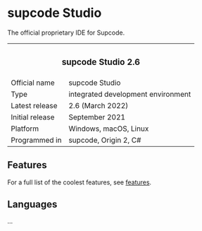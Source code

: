 # supcode Studio

The official proprietary IDE for Supcode.

<table>
  <tr>
    <th colspan="2"> <h3> supcode Studio 2.6 </h3> </th>
  </tr>
  <tr>
    <td> Official name </td>
    <td> supcode Studio </td>
  </tr>
  <tr>
    <td> Type </td>
    <td> integrated development environment </td>
  </tr>
  <tr>
    <td> Latest release </td>
    <td> 2.6 (March 2022) </td>
  </tr>
  <tr>
    <td> Initial release </td>
    <td> September 2021 </td>
  </tr>
  <tr>
    <td> Platform </td>
    <td> Windows, macOS, Linux </td>
  </tr>
  <tr>
    <td> Programmed in </td>
    <td> supcode, Origin 2, C# </td>
  </tr>
</table>


## Features
For a full list of the coolest features, see [features](features).


## Languages
...
